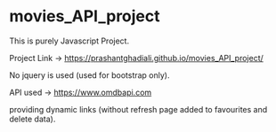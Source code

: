 # movies_API_project
This is purely Javascript Project. 

Project Link -> https://prashantghadiali.github.io/movies_API_project/

No jquery is used (used for bootstrap only).

API used -> https://www.omdbapi.com

providing dynamic links (without refresh page added to favourites and delete data).
